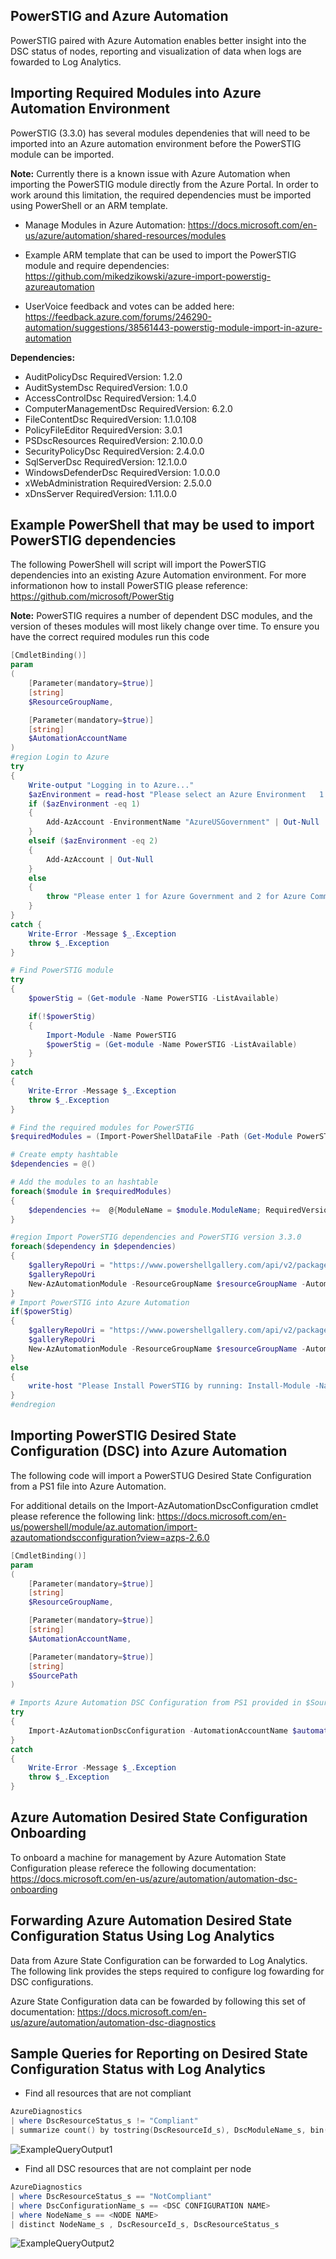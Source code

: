## PowerSTIG and Azure Automation
PowerSTIG paired with Azure Automation enables better insight into the DSC status of nodes, reporting and visualization of data when logs are fowarded to Log Analytics. 

## Importing Required Modules into Azure Automation Environment 
PowerSTIG (3.3.0) has several modules dependenies that will need to be imported into an Azure automation environment before the PowerSTIG module can be imported. 

**Note:** Currently there is a known issue with Azure Automation when importing the PowerSTIG module directly from the Azure Portal. In order to work around this limitation, the required dependencies must be imported using PowerShell or an ARM template. 

* Manage Modules in Azure Automation: https://docs.microsoft.com/en-us/azure/automation/shared-resources/modules

* Example ARM template that can be used to import the PowerSTIG module and require dependencies:  https://github.com/mikedzikowski/azure-import-powerstig-azureautomation   

* UserVoice feedback and votes can be added here:  https://feedback.azure.com/forums/246290-automation/suggestions/38561443-powerstig-module-import-in-azure-automation 

**Dependencies:** 
* AuditPolicyDsc RequiredVersion: 1.2.0
* AuditSystemDsc  RequiredVersion: 1.0.0
* AccessControlDsc RequiredVersion: 1.4.0
* ComputerManagementDsc RequiredVersion: 6.2.0
* FileContentDsc RequiredVersion: 1.1.0.108
* PolicyFileEditor RequiredVersion: 3.0.1
* PSDscResources RequiredVersion: 2.10.0.0
* SecurityPolicyDsc RequiredVersion: 2.4.0.0
* SqlServerDsc RequiredVersion: 12.1.0.0
* WindowsDefenderDsc RequiredVersion: 1.0.0.0
* xWebAdministration RequiredVersion: 2.5.0.0
* xDnsServer RequiredVersion: 1.11.0.0

## Example PowerShell that may be used to import PowerSTIG dependencies

The following PowerShell will script will import the PowerSTIG dependencies into an existing Azure Automation environment. For more informationon how to install PowerSTIG please reference: https://github.com/microsoft/PowerStig 

**Note:** PowerSTIG requires a number of dependent DSC modules, and the version of theses modules will most likely change over time.  To ensure you have the correct required modules run this code

```powershell
[CmdletBinding()] 
param 
(  
    [Parameter(mandatory=$true)]
    [string]
    $ResourceGroupName,

    [Parameter(mandatory=$true)]
    [string]
    $AutomationAccountName
) 
#region Login to Azure
try
{
    Write-output "Logging in to Azure..." 
    $azEnvironment = read-host "Please select an Azure Environment   1: Azure Government  or  2: Azure Commercial"
    if ($azEnvironment -eq 1)
    {    
        Add-AzAccount -EnvironmentName "AzureUSGovernment" | Out-Null
    }
    elseif ($azEnvironment -eq 2)
    {
        Add-AzAccount | Out-Null
    }
    else
    {
        throw "Please enter 1 for Azure Government and 2 for Azure Commercial"
    }
}
catch {
    Write-Error -Message $_.Exception
    throw $_.Exception
}

# Find PowerSTIG module 
try 
{    
    $powerStig = (Get-module -Name PowerSTIG -ListAvailable)

    if(!$powerStig)
    {
        Import-Module -Name PowerSTIG
        $powerStig = (Get-module -Name PowerSTIG -ListAvailable)
    }
}
catch 
{
    Write-Error -Message $_.Exception
    throw $_.Exception
}

# Find the required modules for PowerSTIG
$requiredModules = (Import-PowerShellDataFile -Path (Get-Module PowerSTIG -list).path).RequiredModules 

# Create empty hashtable 
$dependencies = @()

# Add the modules to an hashtable 
foreach($module in $requiredModules)
{
    $dependencies +=  @{ModuleName = $module.ModuleName; RequiredVersion = $module.ModuleVersion; }
}

#region Import PowerSTIG dependencies and PowerSTIG version 3.3.0
foreach($dependency in $dependencies)
{
    $galleryRepoUri = "https://www.powershellgallery.com/api/v2/package/" + $dependency.ModuleName + "/" + $dependency.RequiredVersion
    $galleryRepoUri
    New-AzAutomationModule -ResourceGroupName $resourceGroupName -AutomationAccountName $automationAccountName -Name $dependency.ModuleName -ContentLink $galleryRepoUri
}
# Import PowerSTIG into Azure Automation
if($powerStig)
{
    $galleryRepoUri = "https://www.powershellgallery.com/api/v2/package/" + $powerStig.Name + "/" + $powerStig.Version
    $galleryRepoUri
    New-AzAutomationModule -ResourceGroupName $resourceGroupName -AutomationAccountName $automationAccountName -Name $powerStig.Name -ContentLink $galleryRepoUri
}
else 
{
    write-host "Please Install PowerSTIG by running: Install-Module -Name PowerStig -Scope CurrentUser"
}
#endregion  
``` 

## Importing PowerSTIG Desired State Configuration (DSC) into Azure Automation
The following code will import a PowerSTUG Desired State Configuration from a PS1 file into Azure Automation.

For additional details on the Import-AzAutomationDscConfiguration cmdlet please reference the following link: 
https://docs.microsoft.com/en-us/powershell/module/az.automation/import-azautomationdscconfiguration?view=azps-2.6.0

```powershell
[CmdletBinding()] 
param 
(  
    [Parameter(mandatory=$true)]
    [string]
    $ResourceGroupName,

    [Parameter(mandatory=$true)]
    [string]
    $AutomationAccountName,

    [Parameter(mandatory=$true)]
    [string]
    $SourcePath
) 

# Imports Azure Automation DSC Configuration from PS1 provided in $SourcePath 
try 
{
    Import-AzAutomationDscConfiguration -AutomationAccountName $automationAccountName -ResourceGroupName $resourceGroupName -SourcePath $sourcePath -Force
}
catch
{
    Write-Error -Message $_.Exception
    throw $_.Exception
}
```

## Azure Automation Desired State Configuration Onboarding 

To onboard a machine for management by Azure Automation State Configuration please referece the following documentation: https://docs.microsoft.com/en-us/azure/automation/automation-dsc-onboarding 

## Forwarding Azure Automation Desired State Configuration Status Using Log Analytics

Data from Azure State Configuration can be forwarded to Log Analytics. The following link provides the steps required to configure log fowarding for DSC configurations. 

Azure State Configuration data can be fowarded by following this set of documentation: https://docs.microsoft.com/en-us/azure/automation/automation-dsc-diagnostics 

## Sample Queries for Reporting on Desired State Configuration Status with Log Analytics

* Find all resources that are not compliant 
```powershell
AzureDiagnostics
| where DscResourceStatus_s != "Compliant"
| summarize count() by tostring(DscResourceId_s), DscModuleName_s, bin(TimeGenerated, 4h) 
``` 
![ExampleQueryOutput1](images/ExampleDSCQuery1.jpg)

* Find all DSC resources that are not complaint per node
```powershell
AzureDiagnostics
| where DscResourceStatus_s == "NotCompliant"
| where DscConfigurationName_s == <DSC CONFIGURATION NAME>
| where NodeName_s == <NODE NAME>
| distinct NodeName_s , DscResourceId_s, DscResourceStatus_s   
``` 
![ExampleQueryOutput2](images/ExampleDSCQuery2.jpg)